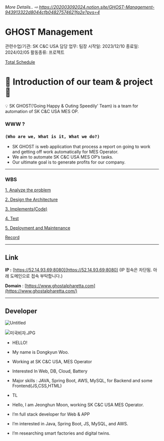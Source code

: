 _More Details.. ⇨ https://202003092024.notion.site/GHOST-Management-943913322d8044cfb04827574621fa2e?pvs=4_


# GHOST Management

관련수업/기관: SK C&C USA
담당 업무: 팀장
시작일: 2023/12/10
종료일: 2024/02/05
활동종류: 프로젝트

[Total Schedule](GHOST%20Management%20943913322d8044cfb04827574621fa2e/Total%20Schedule%207c1b46ec7f61475d8204dce466c37400.csv)

# 🎉 Introduction of our team & project 🎉

<aside>
💡 SK GHOST(’Going Happy & Outing Speedily’ Team) is a team for automation of SK C&C USA MES OP.

</aside>

### WWW ?

### `(Who are we, What is it, What we do?)`

- SK GHOST is web application that process a report on going to work and getting off work automatically for MES Operator.
- We aim to automate SK C&C USA MES OP’s tasks.
- Our ultimate goal is to generate profits for our company.

---

### WBS

[1. Analyze the problem](https://www.notion.so/1-Analyze-the-problem-f6928ecde3fe45d995ebfe7431cad4c2?pvs=21)

[2. Design the Architecture](https://www.notion.so/2-Design-the-Architecture-9af05eccaeba47cebb616c3cfb4cc1aa?pvs=21)

[3. Implements(Code)](https://www.notion.so/3-Implements-Code-38ed0fb8ed1e482b859c429c3715b599?pvs=21)

[4. Test](https://www.notion.so/4-Test-a81967fd75a74b6c8fb9b850a4541b49?pvs=21)

[5. Deployment and Maintenance](https://www.notion.so/5-Deployment-and-Maintenance-ac0398bfa60949378c8cce02171847f0?pvs=21)

[Record](https://www.notion.so/Record-67488ab4a1334dae9d1cb94da2920f91?pvs=21)

---

## Link

**IP           :** [https://52.14.93.69:8080](https://52.14.93.69:8080) (IP 접속은 차단됨. 아래 도메인으로 접속 부탁합니다.)

**Domain** : [https://www.ghostalpharetta.com](https://www.ghostalpharetta.com/)

---

## Developer

![Untitled](GHOST%20Management%20943913322d8044cfb04827574621fa2e/Untitled.jpeg)

![미국비자.JPG](GHOST%20Management%20943913322d8044cfb04827574621fa2e/%25E1%2584%2586%25E1%2585%25B5%25E1%2584%2580%25E1%2585%25AE%25E1%2586%25A8%25E1%2584%2587%25E1%2585%25B5%25E1%2584%258C%25E1%2585%25A1.jpg)

- HELLO!
- My name is Dongkyun Woo.
- Working at SK C&C USA, MES Operator
- Interested In Web, DB, Cloud, Battery
- Major skills : JAVA, Spring Boot, AWS, MySQL, for Backend and some Frontend(JS,CSS,HTML)
- TL

- Hello, I am Jeonghun Moon, working SK C&C USA MES Operator.
- I’m full stack developer for Web & APP
- I’m interested in Java, Spring Boot, JS, MySQL, and AWS.
- I’m researching smart factories and digital twins.

